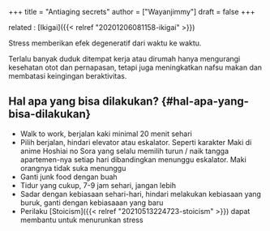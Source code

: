+++
title = "Antiaging secrets"
author = ["Wayanjimmy"]
draft = false
+++

related
: [Ikigai]({{< relref "20201206081158-ikigai" >}})

Stress memberikan efek degeneratif dari waktu ke waktu.

Terlalu banyak duduk ditempat kerja atau dirumah hanya mengurangi kesehatan otot dan pernapasan, tetapi juga meningkatkan nafsu makan dan membatasi keingingan beraktivitas.


## Hal apa yang bisa dilakukan? {#hal-apa-yang-bisa-dilakukan}

-   Walk to work, berjalan kaki minimal 20 menit sehari
-   Pilih berjalan, hindari elevator atau eskalator. Seperti karakter Maki di anime Hoshiai no Sora yang selalu memilih turun / naik tangga apartemen-nya setiap hari dibandingkan menunggu eskalator. Maki orangnya tidak suka menunggu
-   Ganti junk food dengan buah
-   Tidur yang cukup, 7-9 jam sehari, jangan lebih
-   Sadar dengan kebiasaan sehari-hari, hindari melakukan kebiasaan yang buruk, ganti dengan kebiasaaan yang baru
-   Perilaku [Stoicism]({{< relref "20210513224723-stoicism" >}}) dapat membantu untuk menurunkan stress
